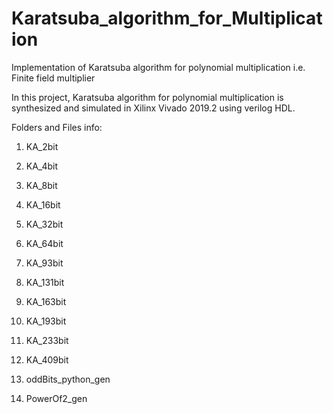 # Karatsuba_algorithm_for_Multiplication
 Implementation of Karatsuba algorithm for polynomial multiplication i.e. Finite field multiplier


In this project, Karatsuba algorithm for polynomial multiplication is synthesized and simulated in Xilinx Vivado 2019.2 using verilog HDL.


Folders and Files info:

1) KA_2bit

2) KA_4bit

3) KA_8bit

4) KA_16bit

5) KA_32bit

6) KA_64bit

7) KA_93bit

8) KA_131bit

9) KA_163bit

10) KA_193bit

11) KA_233bit

12) KA_409bit

13) oddBits_python_gen

14) PowerOf2_gen



